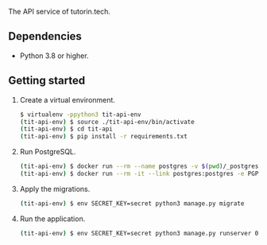 The API service of tutorin.tech.

## Dependencies

* Python 3.8 or higher.

## Getting started

1. Create a virtual environment.

    ```bash
    $ virtualenv -ppython3 tit-api-env
    (tit-api-env) $ source ./tit-api-env/bin/activate
    (tit-api-env) $ cd tit-api
    (tit-api-env) $ pip install -r requirements.txt
    ```

2. Run PostgreSQL.

   ```bash
   (tit-api-env) $ docker run --rm --name postgres -v $(pwd)/_postgres:/var/lib/postgresql/data -e POSTGRES_PASSWORD=secret -p 5432:5432 -d postgres:13
   (tit-api-env) $ docker run --rm -it --link postgres:postgres -e PGPASSWORD=secret postgres:13 createdb -h postgres -U postgres tit-api
   ```

3. Apply the migrations.

   ```bash
   (tit-api-env) $ env SECRET_KEY=secret python3 manage.py migrate
   ```

4. Run the application.

   ```bash
   (tit-api-env) $ env SECRET_KEY=secret python3 manage.py runserver 0.0.0.0:8001
   ```
